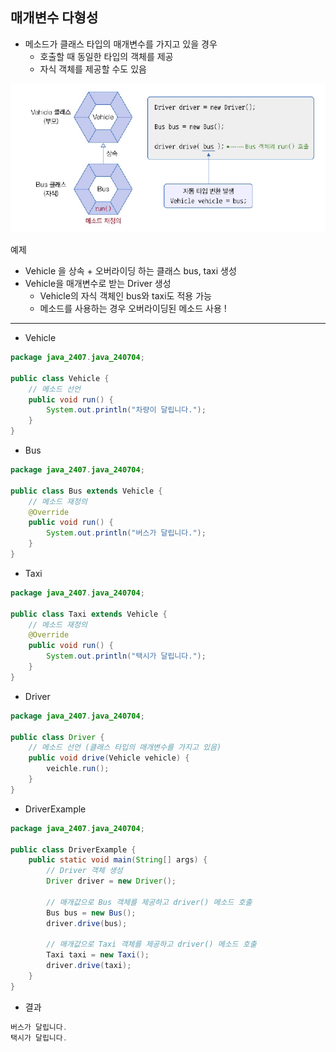 ## 매개변수 다형성
- 메소드가 클래스 타입의 매개변수를 가지고 있을 경우
  - 호출할 때 동일한 타입의 객체를 제공
  - 자식 객체를 제공할 수도 있음

![img.png](img.png)

예제  
- Vehicle 을 상속 + 오버라이딩 하는 클래스 bus, taxi 생성
- Vehicle을 매개변수로 받는 Driver 생성
  - Vehicle의 자식 객체인 bus와 taxi도 적용 가능
  - 메소드를 사용하는 경우 오버라이딩된 메소드 사용 !

---

- Vehicle

```java
package java_2407.java_240704;

public class Vehicle {
    // 메소드 선언
    public void run() {
        System.out.println("차량이 달립니다.");
    }
}

```
- Bus

```java
package java_2407.java_240704;

public class Bus extends Vehicle {
    // 메소드 재정의
    @Override
    public void run() {
        System.out.println("버스가 달립니다.");
    }
}

```
- Taxi

```java
package java_2407.java_240704;

public class Taxi extends Vehicle {
    // 메소드 재정의
    @Override
    public void run() {
        System.out.println("택시가 달립니다.");
    }
}


```
- Driver

```java
package java_2407.java_240704;

public class Driver {
    // 메소드 선언 (클래스 타입의 매개변수를 가지고 있음)
    public void drive(Vehicle vehicle) {
        veichle.run();
    }
}

```
- DriverExample

```java
package java_2407.java_240704;

public class DriverExample {
    public static void main(String[] args) {
        // Driver 객체 생성
        Driver driver = new Driver();

        // 매개값으로 Bus 객체를 제공하고 driver() 메소드 호출
        Bus bus = new Bus();
        driver.drive(bus);

        // 매개값으로 Taxi 객체를 제공하고 driver() 메소드 호출
        Taxi taxi = new Taxi();
        driver.drive(taxi);
    }
}

```

- 결과
```java
버스가 달립니다.
택시가 달립니다.

```